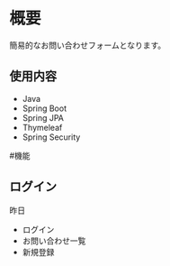 # 概要

簡易的なお問い合わせフォームとなります。

## 使用内容
- Java
- Spring Boot
- Spring JPA
- Thymeleaf
- Spring Security

#機能

## ログイン

昨日
- ログイン
- お問い合わせ一覧
- 新規登録

